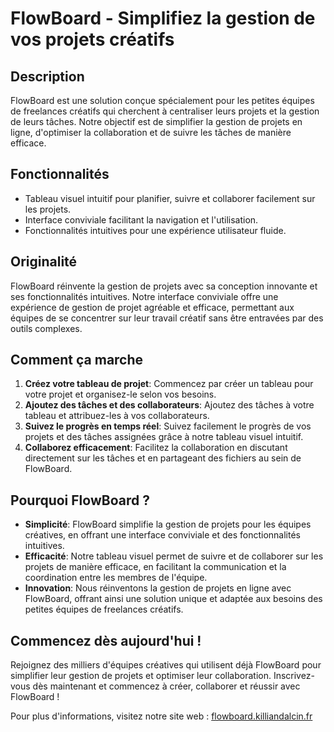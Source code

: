 # FlowBoard - Simplifiez la gestion de vos projets créatifs

## Description

FlowBoard est une solution conçue spécialement pour les petites équipes de freelances créatifs qui cherchent à centraliser leurs projets et la gestion de leurs tâches. Notre objectif est de simplifier la gestion de projets en ligne, d'optimiser la collaboration et de suivre les tâches de manière efficace.

## Fonctionnalités

- Tableau visuel intuitif pour planifier, suivre et collaborer facilement sur les projets.
- Interface conviviale facilitant la navigation et l'utilisation.
- Fonctionnalités intuitives pour une expérience utilisateur fluide.

## Originalité

FlowBoard réinvente la gestion de projets avec sa conception innovante et ses fonctionnalités intuitives. Notre interface conviviale offre une expérience de gestion de projet agréable et efficace, permettant aux équipes de se concentrer sur leur travail créatif sans être entravées par des outils complexes.

## Comment ça marche

1. **Créez votre tableau de projet**: Commencez par créer un tableau pour votre projet et organisez-le selon vos besoins.
2. **Ajoutez des tâches et des collaborateurs**: Ajoutez des tâches à votre tableau et attribuez-les à vos collaborateurs.
3. **Suivez le progrès en temps réel**: Suivez facilement le progrès de vos projets et des tâches assignées grâce à notre tableau visuel intuitif.
4. **Collaborez efficacement**: Facilitez la collaboration en discutant directement sur les tâches et en partageant des fichiers au sein de FlowBoard.

## Pourquoi FlowBoard ?

- **Simplicité**: FlowBoard simplifie la gestion de projets pour les équipes créatives, en offrant une interface conviviale et des fonctionnalités intuitives.
- **Efficacité**: Notre tableau visuel permet de suivre et de collaborer sur les projets de manière efficace, en facilitant la communication et la coordination entre les membres de l'équipe.
- **Innovation**: Nous réinventons la gestion de projets en ligne avec FlowBoard, offrant ainsi une solution unique et adaptée aux besoins des petites équipes de freelances créatifs.

## Commencez dès aujourd'hui !

Rejoignez des milliers d'équipes créatives qui utilisent déjà FlowBoard pour simplifier leur gestion de projets et optimiser leur collaboration. Inscrivez-vous dès maintenant et commencez à créer, collaborer et réussir avec FlowBoard !

Pour plus d'informations, visitez notre site web : [flowboard.killiandalcin.fr](https://flowboard.killiandalcin.fr)
